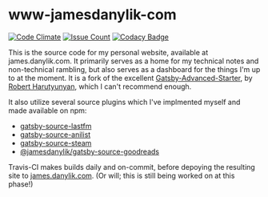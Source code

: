 # www-jamesdanylik-com

[![Code Climate](https://codeclimate.com/github/jamesdanylik/www-jamesdanylik-com/badges/gpa.svg)](https://codeclimate.com/github/jamesdanylik/www-jamesdanylik-com)
[![Issue Count](https://codeclimate.com/github/jamesdanylik/www-jamesdanylik-com/badges/issue_count.svg)](https://codeclimate.com/github/jamesdanylik/www-jamesdanylik-com)
[![Codacy Badge](https://api.codacy.com/project/badge/Grade/8c934b37e91740cd9d795941742a72cd)](https://www.codacy.com/project/jamesdanylik/www-jamesdanylik-com/dashboard?utm_source=github.com&amp;utm_medium=referral&amp;utm_content=jamesdanylik/www-jamesdanylik-com&amp;utm_campaign=Badge_Grade_Dashboard)

This is the source code for my personal website, available at james.danylik.com.
It primarily serves as a home for my technical notes and non-technical rambling, but also serves
as a dashboard for the things I'm up to at the moment.
It is a fork of the excellent [Gatsby-Advanced-Starter](https://github.com/Vagr9K/gatsby-advanced-starter), by [Robert Harutyunyan](https://github.com/Vagr9K), which I can't recommend enough.

It also utilize several source plugins which I've implmented myself and made available on npm:
* [gatsby-source-lastfm](https://github.com/jamesdanylik/gatsby-source-lastfm)
* [gatsby-source-anilist](https://github.com/jamesdanylik/gatsby-source-anilist)
* [gatsby-source-steam](https://github.com/jamesdanylik/gatsby-source-steam)
* [@jamesdanylik/gatsby-source-goodreads](https://github.com/jamesdanylik/gatsby-source-goodreads)

Travis-CI makes builds daily and on-commit, before depoying the resulting site to [james.danylik.com](https://james.danylik.com).  (Or will; this is still being worked on at this phase!)

